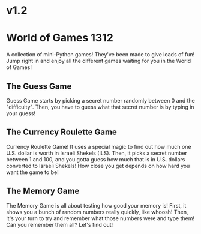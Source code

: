 # v1.2

# World of Games 1312
A collection of mini-Python games! They've been made to give loads of fun! 
Jump right in and enjoy all the different games waiting for you in the
World of Games!

## The Guess Game
Guess Game starts by picking a secret number randomly 
between 0 and the "difficulty". 
Then, you have to guess what that secret number is by typing in your guess!

## The Currency Roulette Game
Currency Roulette Game! It uses a special magic to find out how much
one U.S. dollar is worth in Israeli Shekels (ILS). 
Then, it picks a secret number between 1 and 100, and you gotta guess
how much that is in U.S. dollars converted to Israeli Shekels!
How close you get depends on how hard you want the game to be!

## The Memory Game
The Memory Game is all about testing how good your memory is! 
First, it shows you a bunch of random numbers really quickly, like whoosh! 
Then, it's your turn to try and remember what those numbers were and type them!
Can you remember them all? Let's find out!
